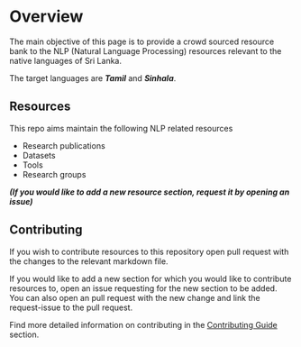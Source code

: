 # Overview

The main objective of this page is to provide a crowd sourced resource bank to the NLP (Natural Language Processing) 
resources relevant to the native languages of Sri Lanka.

The target languages are ***_Tamil_*** and ***_Sinhala_***.

## Resources

This repo aims maintain the following NLP related resources

* Research publications
* Datasets
* Tools
* Research groups  

***(If you would like to add a new resource section, request it by opening an issue)***

## Contributing

If you wish to contribute resources to this repository open pull request with the changes to the relevant markdown file.

If you would like to add a new section for which you would like to contribute resources to, open an issue requesting
for the new section to be added. You can also open an pull request with the new change and link the request-issue to the pull request.

Find more detailed information on contributing in the [Contributing Guide](../contribute/index.md) section. 

